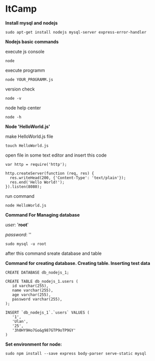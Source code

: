 # ItCamp

**Install mysql and nodejs** 

```
sudo apt-get install nodejs mysql-server express-error-handler
```

**Nodejs basic commands**

execute js console
``` 
node 

```

execute programm
``` 
node YOUR_PROGRAMM.js

```

version check
``` 
node -v

```

node help center
``` 
node -h

```

**Node 'HelloWorld.js'**

make HelloWorld.js file
```
touch HelloWorld.js

```
open file in some text editor and insert this code
```
var http = require('http');

http.createServer(function (req, res) {
  res.writeHead(200, {'Content-Type': 'text/plain'});
  res.end('Hello World!');
}).listen(8080); 
```
run command
```
node HelloWorld.js

```

**Command For Managing database**

*user*: '**root**'

*password*: ''
``` 
sudo mysql -u root
```
after this command sreate database and table

**Command for creating database. Creating table. Inserting test data**
``` 
CREATE DATABASE db_nodejs_1; 

CREATE TABLE db_nodejs_1.users (
   id varchar(255),
   name varchar(255),
   age varchar(255),
   password varchar(255),
);

INSERT `db_nodejs_1`.`users` VALUES (
   '1', 
   'Ulan', 
   '25', 
   '3h0HY9Ho7Go&g987GTP9oTP9GY'
)

```

**Set environment for node:**

```
sudo npm install --save express body-parser serve-static mysql

```
<!--

**User Agent JS**

``` 
let express = require('express'); // используем фреймворк экспресс
let http = require('http');  
let app = express();
app.use((req, res, next)=>{  // анонимная 
	let userAgent = req.header('User-Agent'); 
	let paramName = req.query.name;
	res.send(`<h3> response:-> ${userAgent} </h3> 
		<h3>Param Name-> ${paramName} </h3>`); // sending response to user
});
let server = http.createServer(app);
server.listen(3000, ()=>{
	console.log('listening on port 3000 , http://localhost:3000') 
})
```

**1_5_2_webJs**
```
let express = require('express');
let http = require('http');
let app = express();

app.use((req, res, next)=>{
	req.user = 'mike';
	next();
});

app.use((req, res, next)=>{
	res.writeHead(200, {'Content-Type': 'text/html;charset=utf8'});
	res.end(`<h1> response from server. express: ${req.user} </h1>`);
});

let server = http.createServer(app);

server.listen(3000, ()=>{
	console.log('listening on port 3000')
})

```

**DataBase Connection sample**
```
-->
